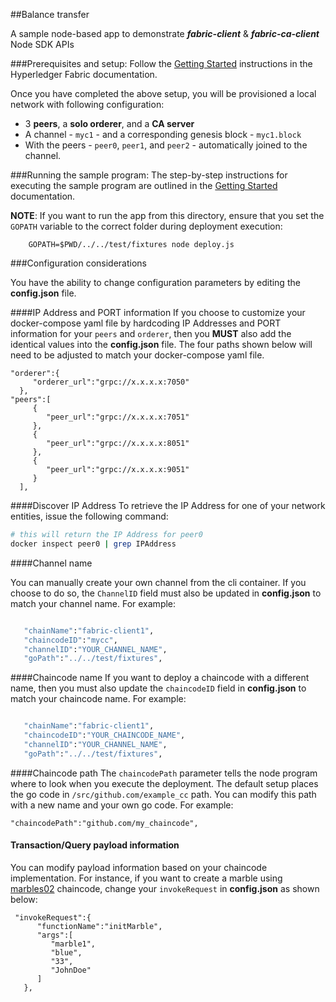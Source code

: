 ##Balance transfer

A sample node-based app to demonstrate ***fabric-client*** & ***fabric-ca-client*** Node SDK APIs

###Prerequisites and setup:
Follow the [Getting Started](http://hyperledger-fabric.readthedocs.io/en/latest/gettingstarted/#getting-started-with-v10-hyperledger-fabric-app-developers) instructions in the Hyperledger Fabric documentation.

Once you have completed the above setup, you will be provisioned a local network with following configuration:
- 3 **peers**, a **solo orderer**,  and a **CA server**
- A channel - `myc1` - and a corresponding genesis block - `myc1.block`
- With the peers - `peer0`, `peer1`, and `peer2` - automatically joined to the channel.

###Running the sample program:
The step-by-step instructions for executing the sample program are outlined in the [Getting Started](http://hyperledger-fabric.readthedocs.io/en/latest/gettingstarted/#use-node-sdk-to-registerenroll-user-and-deployinvokequery) documentation.  

**NOTE**: If you want to run the app from this directory, ensure that you set the `GOPATH`
variable to the correct folder during deployment execution:

```
	GOPATH=$PWD/../../test/fixtures node deploy.js
```

###Configuration considerations

You have the ability to change configuration parameters by editing the **config.json** file.

####IP Address and PORT information
If you choose to customize your docker-compose yaml file by hardcoding IP Addresses
and PORT information for your `peers` and `orderer`, then you __MUST__ also add the
identical values into the **config.json** file.  The four paths shown below will
need to be adjusted to match your docker-compose yaml file.  

 ```
 "orderer":{
      "orderer_url":"grpc://x.x.x.x:7050"
   },
 "peers":[
      {
         "peer_url":"grpc://x.x.x.x:7051"
      },
      {
         "peer_url":"grpc://x.x.x.x:8051"
      },
      {
         "peer_url":"grpc://x.x.x.x:9051"
      }
   ],

 ```

####Discover IP Address
To retrieve the IP Address for one of your network entities, issue the following command:
```bash
# this will return the IP Address for peer0
docker inspect peer0 | grep IPAddress
```

####Channel name

You can manually create your own channel from the cli container.  If you choose to do so,
the `ChannelID` field must also be updated in **config.json** to match your channel name.
For example:
```bash

   "chainName":"fabric-client1",
   "chaincodeID":"mycc",
   "channelID":"YOUR_CHANNEL_NAME",
   "goPath":"../../test/fixtures",
```


####Chaincode name
If you want to deploy a chaincode with a different name, then you must also update the
`chaincodeID` field in **config.json** to match your chaincode name.  For example:

```bash

   "chainName":"fabric-client1",
   "chaincodeID":"YOUR_CHAINCODE_NAME",
   "channelID":"YOUR_CHANNEL_NAME",
   "goPath":"../../test/fixtures",
```

####Chaincode path
The `chaincodePath` parameter tells the node program where to look when you execute
the deployment.  The default setup places the go code in `/src/github.com/example_cc`
path.  You can modify this path with a new name and your own go code.  For example:

```
"chaincodePath":"github.com/my_chaincode",
```

#### Transaction/Query payload information

You can modify payload information based on your chaincode implementation. For instance,
if you want to create a marble using [marbles02](https://github.com/hyperledger/fabric/blob/master/examples/chaincode/go/marbles02/marbles_chaincode.go)
chaincode, change your `invokeRequest` in **config.json** as shown below:


```
 "invokeRequest":{
      "functionName":"initMarble",
      "args":[
         "marble1",
         "blue",
         "33",
         "JohnDoe"
      ]
   },
```
